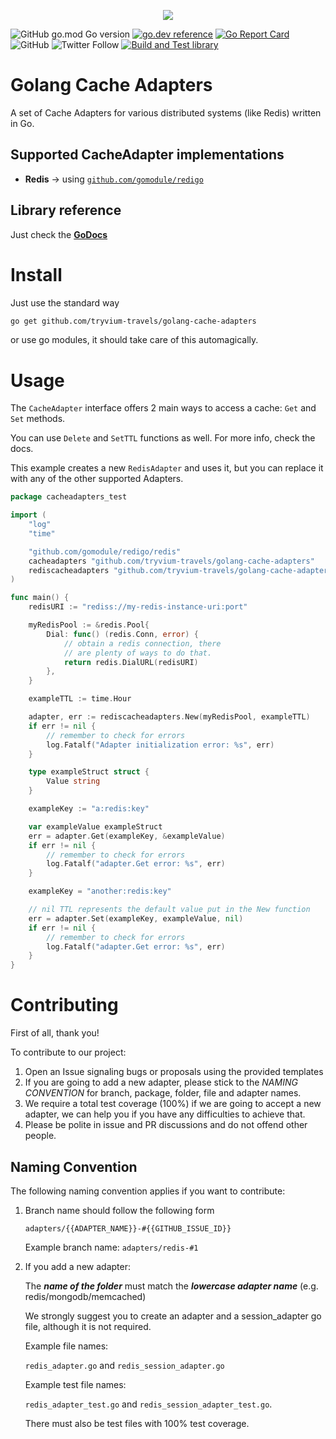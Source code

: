 <p align="center"><img src="https://res.cloudinary.com/tryvium/image/upload/v1551645701/company/logo-circle.png"/></p>

![GitHub go.mod Go version](https://img.shields.io/github/go-mod/go-version/tryvium-travels/golang-cache-adapters?style=flat-square)
[![go.dev reference](https://img.shields.io/badge/go.dev-reference-007d9c?logo=go&logoColor=white&style=flat-square)](https://pkg.go.dev/github.com/tryvium-travels/golang-cache-adapters)
[![Go Report Card](https://goreportcard.com/badge/github.com/saniales/golang-crypto-trading-bot?style=flat-square)](https://goreportcard.com/report/github.com/tryvium-travels/golang-cache-adapters)
![GitHub](https://img.shields.io/github/license/tryvium-travels/golang-cache-adapters?style=flat-square)
![Twitter Follow](https://img.shields.io/twitter/follow/tryviumtravels?style=social)
[![Build and Test library](https://github.com/tryvium-travels/golang-cache-adapters/actions/workflows/test-library.yml/badge.svg?style=flat-square)](https://github.com/tryvium-travels/golang-cache-adapters/actions/workflows/test-library.yml)

# Golang Cache Adapters
A set of Cache Adapters for various distributed systems (like Redis) written in Go.

## Supported CacheAdapter implementations

- **Redis** -> using [`github.com/gomodule/redigo`](github.com/gomodule/redigo)

## Library reference

Just check the [**GoDocs**](https://pkg.go.dev/github.com/tryvium-travels/golang-cache-adapters)

# Install

Just use the standard way

``` bash
go get github.com/tryvium-travels/golang-cache-adapters
```

or use go modules, it should take care of this automagically.

# Usage

The `CacheAdapter` interface offers 2 main ways to access a cache: `Get` and `Set` methods.

You can use `Delete` and `SetTTL` functions as well. For more info, check the docs.

This example creates a new `RedisAdapter` and uses it, but you can replace it with any of the other
supported Adapters.

``` go
package cacheadapters_test

import (
	"log"
	"time"

	"github.com/gomodule/redigo/redis"
	cacheadapters "github.com/tryvium-travels/golang-cache-adapters"
	rediscacheadapters "github.com/tryvium-travels/golang-cache-adapters/redis"
)

func main() {
	redisURI := "rediss://my-redis-instance-uri:port"

	myRedisPool := &redis.Pool{
		Dial: func() (redis.Conn, error) {
			// obtain a redis connection, there
			// are plenty of ways to do that.
			return redis.DialURL(redisURI)
		},
	}

	exampleTTL := time.Hour

	adapter, err := rediscacheadapters.New(myRedisPool, exampleTTL)
	if err != nil {
		// remember to check for errors
		log.Fatalf("Adapter initialization error: %s", err)
	}

	type exampleStruct struct {
		Value string
	}

	exampleKey := "a:redis:key"

	var exampleValue exampleStruct
	err = adapter.Get(exampleKey, &exampleValue)
	if err != nil {
		// remember to check for errors
		log.Fatalf("adapter.Get error: %s", err)
	}

	exampleKey = "another:redis:key"

	// nil TTL represents the default value put in the New function
	err = adapter.Set(exampleKey, exampleValue, nil)
	if err != nil {
		// remember to check for errors
		log.Fatalf("adapter.Get error: %s", err)
	}
}
```

# Contributing

First of all, thank you!

To contribute to our project:

1. Open an Issue signaling bugs or proposals using the provided templates
2. If you are going to add a new adapter, please stick to the *NAMING CONVENTION* for branch, package, folder, file and adapter names.
3. We require a total test coverage (100%) if we are going to accept a new adapter, we can help you if you have any difficulties to achieve that.
4. Please be polite in issue and PR discussions and do not offend other people.

## Naming Convention

The following naming convention applies if you want to contribute:

1. Branch name should follow the following form

   `adapters/{{ADAPTER_NAME}}-#{{GITHUB_ISSUE_ID}}`
   
   Example branch name: `adapters/redis-#1`
2. If you add a new adapter: 
   
   The ***name of the folder*** must match the ***lowercase adapter name*** (e.g. redis/mongodb/memcached)

   We strongly suggest you to create an adapter and a session_adapter go file, although it is not required.

   Example file names:
   
   `redis_adapter.go` and `redis_session_adapter.go`
   
   Example test file names:
   
   `redis_adapter_test.go` and `redis_session_adapter_test.go`.

   There must also be test files with 100% test coverage.